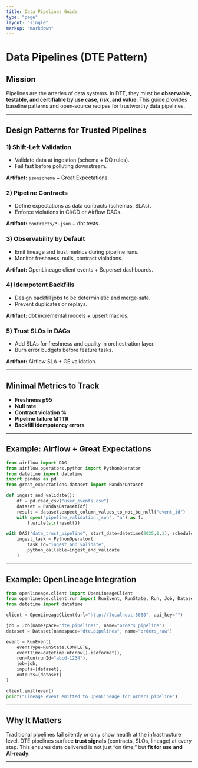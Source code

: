 ```yaml
---
title: Data Pipelines Guide
type: "page"
layout: "single"
markup: "markdown"
---
```


# Data Pipelines (DTE Pattern)

## Mission

Pipelines are the arteries of data systems. In DTE, they must be **observable, testable, and certifiable by use case, risk, and value**. This guide provides baseline patterns and open‑source recipes for trustworthy data pipelines.

---

## Design Patterns for Trusted Pipelines

### 1) Shift‑Left Validation
- Validate data at ingestion (schema + DQ rules).  
- Fail fast before polluting downstream.  

**Artifact:** `jsonschema` + Great Expectations.

### 2) Pipeline Contracts
- Define expectations as data contracts (schemas, SLAs).  
- Enforce violations in CI/CD or Airflow DAGs.  

**Artifact:** `contracts/*.json` + dbt tests.  

### 3) Observability by Default
- Emit lineage and trust metrics during pipeline runs.  
- Monitor freshness, nulls, contract violations.  

**Artifact:** OpenLineage client events + Superset dashboards.  

### 4) Idempotent Backfills
- Design backfill jobs to be deterministic and merge‑safe.  
- Prevent duplicates or replays.  

**Artifact:** dbt incremental models + upsert macros.  

### 5) Trust SLOs in DAGs
- Add SLAs for freshness and quality in orchestration layer.  
- Burn error budgets before feature tasks.  

**Artifact:** Airflow SLA + GE validation.

---

## Minimal Metrics to Track

- **Freshness p95**  
- **Null rate**  
- **Contract violation %**  
- **Pipeline failure MTTR**  
- **Backfill idempotency errors**  

---

## Example: Airflow + Great Expectations

```python
from airflow import DAG
from airflow.operators.python import PythonOperator
from datetime import datetime
import pandas as pd
from great_expectations.dataset import PandasDataset

def ingest_and_validate():
    df = pd.read_csv("user_events.csv")
    dataset = PandasDataset(df)
    result = dataset.expect_column_values_to_not_be_null("event_id")
    with open("pipeline_validation.json", "a") as f:
        f.write(str(result))

with DAG("data_trust_pipeline", start_date=datetime(2025,1,1), schedule_interval="@daily") as dag:
    ingest_task = PythonOperator(
        task_id="ingest_and_validate",
        python_callable=ingest_and_validate
    )
```

---

## Example: OpenLineage Integration

```python
from openlineage.client import OpenLineageClient
from openlineage.client.run import RunEvent, RunState, Run, Job, Dataset
from datetime import datetime

client = OpenLineageClient(url="http://localhost:5000", api_key="")

job = Job(namespace="dte.pipelines", name="orders_pipeline")
dataset = Dataset(namespace="dte.pipelines", name="orders_raw")

event = RunEvent(
    eventType=RunState.COMPLETE,
    eventTime=datetime.utcnow().isoformat(),
    run=Run(runId="abcd-1234"),
    job=job,
    inputs=[dataset],
    outputs=[dataset]
)

client.emit(event)
print("Lineage event emitted to OpenLineage for orders_pipeline")
```

---

## Why It Matters

Traditional pipelines fail silently or only show health at the infrastructure level. DTE pipelines surface **trust signals** (contracts, SLOs, lineage) at every step. This ensures data delivered is not just “on time,” but **fit for use and AI‑ready**.

---
